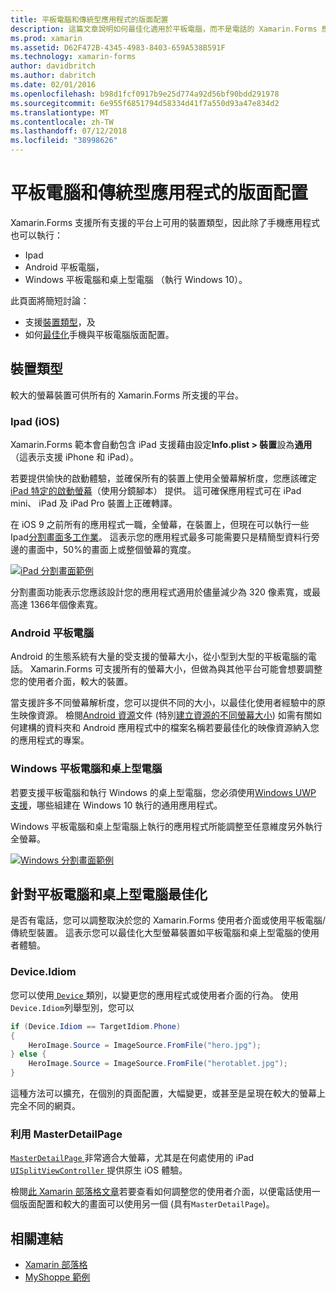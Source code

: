 ```yaml
---
title: 平板電腦和傳統型應用程式的版面配置
description: 這篇文章說明如何最佳化適用於平板電腦，而不是電話的 Xamarin.Forms 應用程式版面配置。
ms.prod: xamarin
ms.assetid: D62F472B-4345-4983-8403-659A538B591F
ms.technology: xamarin-forms
author: davidbritch
ms.author: dabritch
ms.date: 02/01/2016
ms.openlocfilehash: b98d1fcf0917b9e25d774a92d56bf90bdd291978
ms.sourcegitcommit: 6e955f6851794d58334d41f7a550d93a47e834d2
ms.translationtype: MT
ms.contentlocale: zh-TW
ms.lasthandoff: 07/12/2018
ms.locfileid: "38998626"
---
```

# <a name="layout-for-tablet-and-desktop-apps"></a>平板電腦和傳統型應用程式的版面配置

Xamarin.Forms 支援所有支援的平台上可用的裝置類型，因此除了手機應用程式也可以執行：

* Ipad
* Android 平板電腦，
* Windows 平板電腦和桌上型電腦 （執行 Windows 10）。

此頁面將簡短討論：

* 支援[裝置類型](#Device_Types)，及
* 如何[最佳化](#optimize)手機與平板電腦版面配置。

<a name="Device_Types" />

## <a name="device-types"></a>裝置類型

較大的螢幕裝置可供所有的 Xamarin.Forms 所支援的平台。

### <a name="ipads-ios"></a>Ipad (iOS)

Xamarin.Forms 範本會自動包含 iPad 支援藉由設定**Info.plist > 裝置**設為**通用**（這表示支援 iPhone 和 iPad）。

若要提供愉快的啟動體驗，並確保所有的裝置上使用全螢幕解析度，您應該確定[iPad 特定的啟動螢幕](~/ios/app-fundamentals/images-icons/launch-screens.md)（使用分鏡腳本） 提供。 這可確保應用程式可在 iPad mini、 iPad 及 iPad Pro 裝置上正確轉譯。

在 iOS 9 之前所有的應用程式一職，全螢幕，在裝置上，但現在可以執行一些 Ipad[分割畫面多工作業](~/ios/platform/multitasking.md)。
這表示您的應用程式最多可能需要只是精簡型資料行旁邊的畫面中，50%的畫面上或整個螢幕的寬度。

[![](tablet-images/ipad-sml.png "iPad 分割畫面範例")](tablet-images/ipad.png#lightbox "iPad 分割畫面範例")

分割畫面功能表示您應該設計您的應用程式適用於儘量減少為 320 像素寬，或最高達 1366年個像素寬。

### <a name="android-tablets"></a>Android 平板電腦

Android 的生態系統有大量的受支援的螢幕大小，從小型到大型的平板電腦的電話。 Xamarin.Forms 可支援所有的螢幕大小，但做為與其他平台可能會想要調整您的使用者介面，較大的裝置。

當支援許多不同螢幕解析度，您可以提供不同的大小，以最佳化使用者經驗中的原生映像資源。
檢閱[Android 資源](~/android/app-fundamentals/resources-in-android/index.md)文件 (特別[建立資源的不同螢幕大小](~/android/app-fundamentals/resources-in-android/resources-for-varying-screens.md)) 如需有關如何建構的資料夾和 Android 應用程式中的檔案名稱若要最佳化的映像資源納入您的應用程式的專案。

### <a name="windows-tablets-and-desktops"></a>Windows 平板電腦和桌上型電腦

若要支援平板電腦和執行 Windows 的桌上型電腦，您必須使用[Windows UWP 支援](~/xamarin-forms/platform/windows/installation/index.md)，哪些組建在 Windows 10 執行的通用應用程式。

Windows 平板電腦和桌上型電腦上執行的應用程式所能調整至任意維度另外執行全螢幕。

[![](tablet-images/splitscreen-sml.png "Windows 分割畫面範例")](tablet-images/splitscreen.png#lightbox "Windows 分割畫面範例")


<a name="optimize" />

## <a name="optimizing-for-tablet-and-desktop"></a>針對平板電腦和桌上型電腦最佳化

是否有電話，您可以調整取決於您的 Xamarin.Forms 使用者介面或使用平板電腦/傳統型裝置。 這表示您可以最佳化大型螢幕裝置如平板電腦和桌上型電腦的使用者體驗。


### <a name="deviceidiom"></a>Device.Idiom

您可以使用[ `Device` ](~/xamarin-forms/platform/device.md)類別，以變更您的應用程式或使用者介面的行為。 使用`Device.Idiom`列舉型別，您可以

```csharp
if (Device.Idiom == TargetIdiom.Phone)
{
    HeroImage.Source = ImageSource.FromFile("hero.jpg");
} else {
    HeroImage.Source = ImageSource.FromFile("herotablet.jpg");
}
```

這種方法可以擴充，在個別的頁面配置，大幅變更，或甚至是呈現在較大的螢幕上完全不同的網頁。

### <a name="leveraging-masterdetailpage"></a>利用 MasterDetailPage

[ `MasterDetailPage` ](xref:Xamarin.Forms.MasterDetailPage)非常適合大螢幕，尤其是在何處使用的 iPad [ `UISplitViewController` ](https://developer.xamarin.com/api/type/UIKit.UISplitViewController/)提供原生 iOS 體驗。

檢閱[此 Xamarin 部落格文章](https://blog.xamarin.com/bringing-xamarin-forms-apps-to-tablets/)若要查看如何調整您的使用者介面，以便電話使用一個版面配置和較大的畫面可以使用另一個 (具有`MasterDetailPage`)。



## <a name="related-links"></a>相關連結

- [Xamarin 部落格](https://blog.xamarin.com/bringing-xamarin-forms-apps-to-tablets/)
- [MyShoppe 範例](https://github.com/jamesmontemagno/myshoppe)
